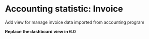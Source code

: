 Accounting statistic: Invoice
=============================

Add view for manage invoice data imported from accounting program

**Replace the dashboard view in 6.0**
